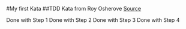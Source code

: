 #My first Kata
##TDD Kata from Roy Osherove
[Source](http://osherove.com/tdd-kata-1/)

Done with Step 1
Done with Step 2
Done with Step 3
Done with Step 4
